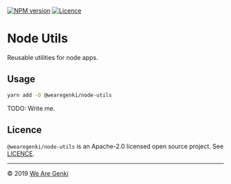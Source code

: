 [![NPM version](https://img.shields.io/npm/v/@wearegenki/node-utils.svg)](https://www.npmjs.com/package/@wearegenki/node-utils)
[![Licence](https://img.shields.io/npm/l/@wearegenki/node-utils.svg)](https://github.com/WeAreGenki/node-utils/blob/master/LICENCE)

# Node Utils

Reusable utilities for node apps.

## Usage

```sh
yarn add -D @wearegenki/node-utils
```

TODO: Write me.

## Licence

`@wearegenki/node-utils` is an Apache-2.0 licensed open source project. See [LICENCE](https://github.com/WeAreGenki/node-utils/blob/master/LICENCE).

---

© 2019 [We Are Genki](https://wearegenki.com)
